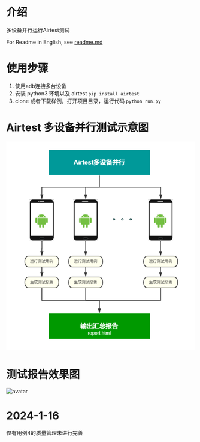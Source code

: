 # 介绍
多设备并行运行Airtest测试

For Readme in English, see [readme.md](./docs/readme_en.md)
# 使用步骤
1. 使用adb连接多台设备
2. 安装 python3 环境以及 airtest  `pip install airtest`
3. clone 或者下载样例，打开项目目录，运行代码 `python run.py`


# Airtest 多设备并行测试示意图
![avatar](./docs/demonstrate.png)

# 测试报告效果图
![avatar](./docs/example.gif)


# 2024-1-16
仅有用例4的质量管理未进行完善